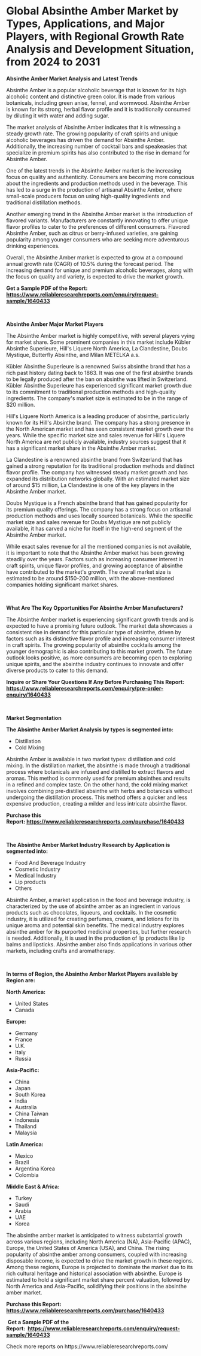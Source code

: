 <p><h1>Global Absinthe Amber Market by Types, Applications, and Major Players, with Regional Growth Rate Analysis and Development Situation, from 2024 to 2031</h1></p><p><strong>Absinthe Amber Market Analysis and Latest Trends</strong></p>
<p><p>Absinthe Amber is a popular alcoholic beverage that is known for its high alcoholic content and distinctive green color. It is made from various botanicals, including green anise, fennel, and wormwood. Absinthe Amber is known for its strong, herbal flavor profile and it is traditionally consumed by diluting it with water and adding sugar.</p><p>The market analysis of Absinthe Amber indicates that it is witnessing a steady growth rate. The growing popularity of craft spirits and unique alcoholic beverages has driven the demand for Absinthe Amber. Additionally, the increasing number of cocktail bars and speakeasies that specialize in premium spirits has also contributed to the rise in demand for Absinthe Amber.</p><p>One of the latest trends in the Absinthe Amber market is the increasing focus on quality and authenticity. Consumers are becoming more conscious about the ingredients and production methods used in the beverage. This has led to a surge in the production of artisanal Absinthe Amber, where small-scale producers focus on using high-quality ingredients and traditional distillation methods.</p><p>Another emerging trend in the Absinthe Amber market is the introduction of flavored variants. Manufacturers are constantly innovating to offer unique flavor profiles to cater to the preferences of different consumers. Flavored Absinthe Amber, such as citrus or berry-infused varieties, are gaining popularity among younger consumers who are seeking more adventurous drinking experiences.</p><p>Overall, the Absinthe Amber market is expected to grow at a compound annual growth rate (CAGR) of 10.5% during the forecast period. The increasing demand for unique and premium alcoholic beverages, along with the focus on quality and variety, is expected to drive the market growth.</p></p>
<p><strong>Get a Sample PDF of the Report:&nbsp; <a href="https://www.reliableresearchreports.com/enquiry/request-sample/1640433">https://www.reliableresearchreports.com/enquiry/request-sample/1640433</a></strong></p>
<p>&nbsp;</p>
<p><strong>Absinthe Amber Major Market Players</strong></p>
<p><p>The Absinthe Amber market is highly competitive, with several players vying for market share. Some prominent companies in this market include Kübler Absinthe Superieure, Hill's Liquere North America, La Clandestine, Doubs Mystique, Butterfly Absinthe, and Milan METELKA a.s.</p><p>Kübler Absinthe Superieure is a renowned Swiss absinthe brand that has a rich past history dating back to 1863. It was one of the first absinthe brands to be legally produced after the ban on absinthe was lifted in Switzerland. Kübler Absinthe Superieure has experienced significant market growth due to its commitment to traditional production methods and high-quality ingredients. The company's market size is estimated to be in the range of $20 million.</p><p>Hill's Liquere North America is a leading producer of absinthe, particularly known for its Hill's Absinthe brand. The company has a strong presence in the North American market and has seen consistent market growth over the years. While the specific market size and sales revenue for Hill's Liquere North America are not publicly available, industry sources suggest that it has a significant market share in the Absinthe Amber market.</p><p>La Clandestine is a renowned absinthe brand from Switzerland that has gained a strong reputation for its traditional production methods and distinct flavor profile. The company has witnessed steady market growth and has expanded its distribution networks globally. With an estimated market size of around $15 million, La Clandestine is one of the key players in the Absinthe Amber market.</p><p>Doubs Mystique is a French absinthe brand that has gained popularity for its premium quality offerings. The company has a strong focus on artisanal production methods and uses locally sourced botanicals. While the specific market size and sales revenue for Doubs Mystique are not publicly available, it has carved a niche for itself in the high-end segment of the Absinthe Amber market.</p><p>While exact sales revenue for all the mentioned companies is not available, it is important to note that the Absinthe Amber market has been growing steadily over the years. Factors such as increasing consumer interest in craft spirits, unique flavor profiles, and growing acceptance of absinthe have contributed to the market's growth. The overall market size is estimated to be around $150-200 million, with the above-mentioned companies holding significant market shares.</p></p>
<p>&nbsp;</p>
<p><strong>What Are The Key Opportunities For Absinthe Amber Manufacturers?</strong></p>
<p><p>The Absinthe Amber market is experiencing significant growth trends and is expected to have a promising future outlook. The market data showcases a consistent rise in demand for this particular type of absinthe, driven by factors such as its distinctive flavor profile and increasing consumer interest in craft spirits. The growing popularity of absinthe cocktails among the younger demographic is also contributing to this market growth. The future outlook looks positive, as more consumers are becoming open to exploring unique spirits, and the absinthe industry continues to innovate and offer diverse products to cater to this demand.</p></p>
<p><strong>Inquire or Share Your Questions If Any Before Purchasing This Report: <a href="https://www.reliableresearchreports.com/enquiry/pre-order-enquiry/1640433">https://www.reliableresearchreports.com/enquiry/pre-order-enquiry/1640433</a></strong></p>
<p>&nbsp;</p>
<p><strong>Market Segmentation</strong></p>
<p><strong>The Absinthe Amber Market Analysis by types is segmented into:</strong></p>
<p><ul><li>Distillation</li><li>Cold Mixing</li></ul></p>
<p><p>Absinthe Amber is available in two market types: distillation and cold mixing. In the distillation market, the absinthe is made through a traditional process where botanicals are infused and distilled to extract flavors and aromas. This method is commonly used for premium absinthes and results in a refined and complex taste. On the other hand, the cold mixing market involves combining pre-distilled absinthe with herbs and botanicals without undergoing the distillation process. This method offers a quicker and less expensive production, creating a milder and less intricate absinthe flavor.</p></p>
<p><strong>Purchase this Report:&nbsp;<a href="https://www.reliableresearchreports.com/purchase/1640433">https://www.reliableresearchreports.com/purchase/1640433</a></strong></p>
<p>&nbsp;</p>
<p><strong>The Absinthe Amber Market Industry Research by Application is segmented into:</strong></p>
<p><ul><li>Food And Beverage Industry</li><li>Cosmetic Industry</li><li>Medical Industry</li><li>Lip products</li><li>Others</li></ul></p>
<p><p>Absinthe Amber, a market application in the food and beverage industry, is characterized by the use of absinthe amber as an ingredient in various products such as chocolates, liqueurs, and cocktails. In the cosmetic industry, it is utilized for creating perfumes, creams, and lotions for its unique aroma and potential skin benefits. The medical industry explores absinthe amber for its purported medicinal properties, but further research is needed. Additionally, it is used in the production of lip products like lip balms and lipsticks. Absinthe amber also finds applications in various other markets, including crafts and aromatherapy.</p></p>
<p>&nbsp;</p>
<p><strong>In terms of Region, the Absinthe Amber Market Players available by Region are:</strong></p>
<p>
    <p> <strong> North America: </strong>
        <ul>
            <li>United States</li>
            <li>Canada</li>
        </ul>
        </p> 
    <p> <strong> Europe: </strong>
        <ul>
            <li>Germany</li>
            <li>France</li>
            <li>U.K.</li>
            <li>Italy</li>
            <li>Russia</li>
        </ul>
        </p> 
    <p> <strong> Asia-Pacific: </strong>
        <ul>
            <li>China</li>
            <li>Japan</li>
            <li>South Korea</li>
            <li>India</li>
            <li>Australia</li>
            <li>China Taiwan</li>
            <li>Indonesia</li>
            <li>Thailand</li>
            <li>Malaysia</li>
        </ul>
        </p> 
    <p> <strong> Latin America: </strong>
        <ul>
            <li>Mexico</li>
            <li>Brazil</li>
            <li>Argentina Korea</li>
            <li>Colombia</li>
        </ul>
        </p> 
    <p> <strong> Middle East & Africa: </strong>
        <ul>
            <li>Turkey</li>
            <li>Saudi</li>
            <li>Arabia</li>
            <li>UAE</li>
            <li>Korea</li>
        </ul>
    </p>
    </p>
<p><p>The absinthe amber market is anticipated to witness substantial growth across various regions, including North America (NA), Asia-Pacific (APAC), Europe, the United States of America (USA), and China. The rising popularity of absinthe amber among consumers, coupled with increasing disposable income, is expected to drive the market growth in these regions. Among these regions, Europe is projected to dominate the market due to its rich cultural heritage and historical association with absinthe. Europe is estimated to hold a significant market share percent valuation, followed by North America and Asia-Pacific, solidifying their positions in the absinthe amber market.</p></p>
<p><strong>Purchase this Report: <a href="https://www.reliableresearchreports.com/purchase/1640433">https://www.reliableresearchreports.com/purchase/1640433</a></strong></p>
<p>&nbsp;<strong>Get a Sample PDF of the Report:&nbsp;&nbsp;<a href="https://www.reliableresearchreports.com/enquiry/request-sample/1640433">https://www.reliableresearchreports.com/enquiry/request-sample/1640433</a></strong></p>
<p><strong></strong></p>
<p>Check more reports on https://www.reliableresearchreports.com/</p>